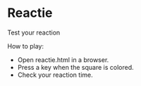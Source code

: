 # Reactie
Test your reaction

How to play:
 - Open reactie.html in a browser.
 - Press a key when the square is colored.
 - Check your reaction time.
